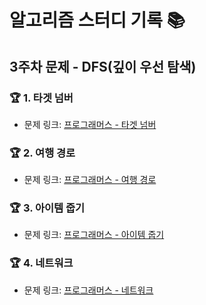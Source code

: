 # 알고리즘 스터디 기록 📚  

## 3주차 문제 - DFS(깊이 우선 탐색)

### 🏆 1. 타겟 넘버
- 문제 링크: [프로그래머스 - 타겟 넘버](https://school.programmers.co.kr/learn/courses/30/lessons/43165)

### 🏆 2. 여행 경로
- 문제 링크: [프로그래머스 - 여행 경로](https://school.programmers.co.kr/learn/courses/30/lessons/43164)

### 🏆 3. 아이템 줍기
- 문제 링크: [프로그래머스 - 아이템 줍기](https://school.programmers.co.kr/learn/courses/30/lessons/87694)

### 🏆 4. 네트워크
- 문제 링크: [프로그래머스 - 네트워크](https://school.programmers.co.kr/learn/courses/30/lessons/43162)